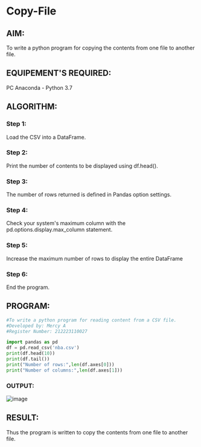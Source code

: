 # Copy-File
## AIM:
To write a python program for copying the contents from one file to another file.
## EQUIPEMENT'S REQUIRED: 
PC
Anaconda - Python 3.7
## ALGORITHM: 
### Step 1:
Load the CSV into a DataFrame.
### Step 2:
Print the number of contents to be displayed using df.head().
### Step 3:
The number of rows returned is defined in Pandas option settings.
### Step 4:
Check your system's maximum column with the pd.options.display.max_column statement.
### Step 5:
Increase the maximum number of rows to display the entire DataFrame
### Step 6:
End the program.

## PROGRAM:
```python
#To write a python program for reading content from a CSV file.
#Developed by: Mercy A
#Register Number: 212223110027

import pandas as pd
df = pd.read_csv('nba.csv')
print(df.head(10))
print(df.tail())
print("Number of rows:",len(df.axes[0]))
print("Number of columns:",len(df.axes[1]))
```

### OUTPUT:

![image](https://github.com/mercyarulappan/Copy-File/assets/149233730/051ce7ca-79c1-4a6a-bb17-2d81d038a906)


## RESULT:
Thus the program is written to copy the contents from one file to another file.
